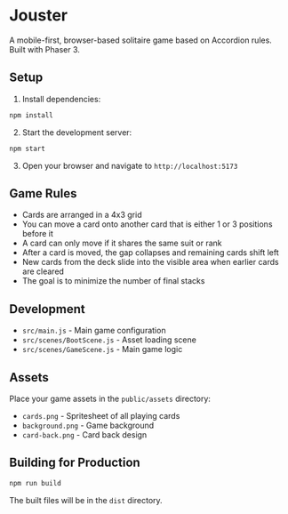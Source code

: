 # Jouster

A mobile-first, browser-based solitaire game based on Accordion rules. Built with Phaser 3.

## Setup

1. Install dependencies:

```bash
npm install
```

2. Start the development server:

```bash
npm start
```

3. Open your browser and navigate to `http://localhost:5173`

## Game Rules

- Cards are arranged in a 4x3 grid
- You can move a card onto another card that is either 1 or 3 positions before it
- A card can only move if it shares the same suit or rank
- After a card is moved, the gap collapses and remaining cards shift left
- New cards from the deck slide into the visible area when earlier cards are cleared
- The goal is to minimize the number of final stacks

## Development

- `src/main.js` - Main game configuration
- `src/scenes/BootScene.js` - Asset loading scene
- `src/scenes/GameScene.js` - Main game logic

## Assets

Place your game assets in the `public/assets` directory:

- `cards.png` - Spritesheet of all playing cards
- `background.png` - Game background
- `card-back.png` - Card back design

## Building for Production

```bash
npm run build
```

The built files will be in the `dist` directory.
